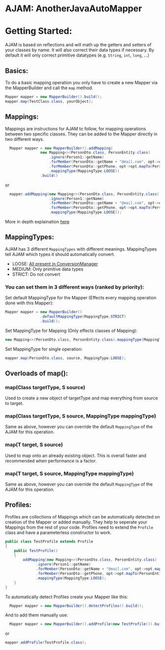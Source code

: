 # AJAM: AnotherJavaAutoMapper
# Getting Started:
AJAM is based on reflections and will math up the getters and setters of your classes by name. It will also correct their data types if necessary. By default it will only correct primitive datatypes (e.g. `String`, `int`, `long`, ...)
## Basics:
To do a basic mapping operation you only have to create a new Mapper via the MapperBuilder and call the `map` method.
```java
Mapper mapper = new MapperBuilder().build();
mapper.map(TestClass.class, yourObject);
```
  
## Mappings:
Mappings are instructions for AJAM to follow, for mapping operations between two specific classes. They can be added to the Mapper directly in two different ways.
```java
  Mapper mapper = new MapperBuilder().addMapping(
                new Mapping<>(PersonDto.class, PersonEntity.class)
                    .ignore(Person1::getName)
                    .forMember(PersonDto::getName + "@mail.com", opt->opt.mapTo(PersonEntity::seteMail))
                    .forMember(PersonDto::getPhone, opt->opt.mapTo(PersonEntity::setPhoneNumber))
                    .mappingType(MappingType.LOOSE))
                .build()
```
or
```java
  mapper.addMapping(new Mapping<>(PersonDto.class, PersonEntity.class)
                    .ignore(Person1::getName)
                    .forMember(PersonDto::getName + "@mail.com", opt->opt.mapTo(PersonEntity::seteMail))
                    .forMember(PersonDto::getPhone, opt->opt.mapTo(PersonEntity::setPhoneNumber))
                    .mappingType(MappingType.LOOSE));
```
More in depth explaination [here]("https://raphaeleckmayr.github.io/AnotherJavaAutoMapper/Pages/Mappings.html")

## MappingTypes:
AJAM has 3 different `MappingTypes` with different meanings. MappingTypes tell AJAM which types it should automatically convert.

* LOOSE: [All present in ConversionManager](https://github.com/RaphaelEckmayr/AnotherJavaAutoMapper/blob/main/src/main/java/net/AJAM/Mapper/ConversionManager.java)
* MEDIUM: Only primitive data types
* STRICT: Do not convert

### You can set them in 3 different ways (ranked by priority):
Set default MappingType for the Mapper (Effects every mapping operation done with this Mapper):
```java
Mapper mapper = new MapperBuilder()
                .defaultMappingType(MappingType.STRICT)
                .build();
```
Set MappingType for Mapping (Only effects classes of Mapping):
```java
new Mapping<>(PersonDto.class, PersonEntity.class).mappingType(MappingType.STRICT);
```
Set MappingType for single operation:
```java
mapper.map(PersonDto.class, source, MappingType.LOOSE);
```

## Overloads of map():
### map(Class<T> targetType, S source)
  Used to create a new object of targetType and map everything from source to target.
  
### map(Class<T> targetType, S source, MappingType mappingType)
  Same as above, however you can override the default `MappingType` of the AJAM for this operation.
  
### map(T target, S source)
  Used to map onto an already existing object. This is overall faster and recommended when performance is a factor.

### map(T target, S source, MappingType mappingType)
  Same as above, however you can override the default `MappingType` of the AJAM for this operation.
  
## Profiles:
Profiles are collections of Mappings which can be automatically detected on creation of the Mapper or added manually. They help to seperate your Mappings from the rest of your code.
Profiles need to extend the `Profile` class and have a parameterless constructor to work.
```java
public class TestProfile extends Profile
{
    public TestProfile()
    {
        addMapping(new Mapping<>(PersonDto.class, PersonEntity.class)
              .ignore(Person1::getName)
              .forMember(PersonDto::getName + "@mail.com", opt->opt.mapTo(PersonEntity::seteMail))
              .forMember(PersonDto::getPhone, opt->opt.mapTo(PersonEntity::setPhoneNumber))
              .mappingType(MappingType.LOOSE);
    }
}
```
To automatically detect Profiles create your Mapper like this:
```java
  Mapper mapper = new MapperBuilder().detectProfiles().build();
```
And to add them manually use:
```java
  Mapper mapper = new MapperBuilder().addProfile(new TestProfile()).build();
```
or
```java
mapper.addProfile(TestProfile.class);
```

